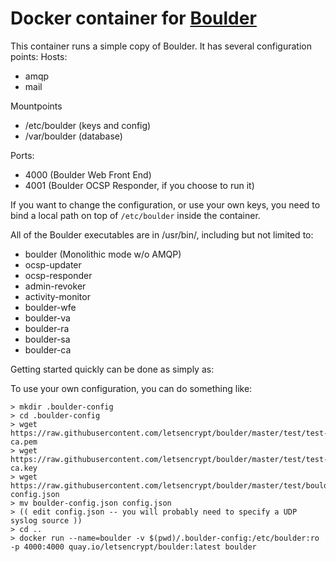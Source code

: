 # Docker container for [Boulder](https://github.com/letsencrypt/boulder)

This container runs a simple copy of Boulder. It has several configuration points:
Hosts:
  * amqp
  * mail

Mountpoints
  * /etc/boulder (keys and config)
  * /var/boulder (database)

Ports:
  * 4000 (Boulder Web Front End)
  * 4001 (Boulder OCSP Responder, if you choose to run it)

If you want to change the configuration, or use your own keys, you need to bind a local path on top of `/etc/boulder` inside the container.

All of the Boulder executables are in /usr/bin/, including but not limited to:
  * boulder (Monolithic mode w/o AMQP)
  * ocsp-updater
  * ocsp-responder
  * admin-revoker
  * activity-monitor
  * boulder-wfe
  * boulder-va
  * boulder-ra
  * boulder-sa
  * boulder-ca

Getting started quickly can be done as simply as:

To use your own configuration, you can do something like:

``` shell
> mkdir .boulder-config
> cd .boulder-config
> wget https://raw.githubusercontent.com/letsencrypt/boulder/master/test/test-ca.pem
> wget https://raw.githubusercontent.com/letsencrypt/boulder/master/test/test-ca.key
> wget https://raw.githubusercontent.com/letsencrypt/boulder/master/test/boulder-config.json
> mv boulder-config.json config.json
> (( edit config.json -- you will probably need to specify a UDP syslog source ))
> cd ..
> docker run --name=boulder -v $(pwd)/.boulder-config:/etc/boulder:ro -p 4000:4000 quay.io/letsencrypt/boulder:latest boulder
```

